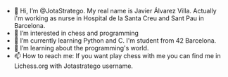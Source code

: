 - 👋 Hi, I’m @JotaStratego. My real name is Javier Álvarez Villa. Actually i'm working as nurse in Hospital de la Santa Creu and Sant Pau in Barcelona. 
- 👀 I’m interested in chess and programming
- 🌱 I’m currently learning Python and C. I'm student from 42 Barcelona. 
- 💞️ I’m learning about the programming's world. 
- 📫 How to reach me: If you want play chess with me you can find me in Lichess.org with Jotastratego username. 

<!---
JotaStratego/JotaStratego is a ✨ special ✨ repository because its `README.md` (this file) appears on your GitHub profile.
You can click the Preview link to take a look at your changes.
--->
